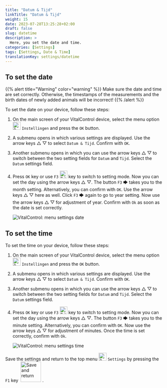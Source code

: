 ```yaml
---
title: "Datum & Tijd"
linkTitle: "Datum & Tijd"
weight: 15
date: 2023-07-28T13:25:28+02:00
draft: false
slug: datetime
description: >
  Here, you set the date and time.
categories: [Settings]
tags: [Settings, Date & Time]
translationKey: settings/datetime
---
```

## To set the date

{{% alert title="Warning" color="warning" %}}
Make sure the date and time are set correctly. Otherwise, the timestamps of the measurements and the birth dates of newly added animals will be incorrect!
{{% /alert %}}

To set the date on your device, follow these steps:

1. On the main screen of your VitalControl device, select the menu option <img src="/icons/gear.svg" width="25" align="bottom" alt="Settings" /> `Instellingen` and press the `OK` button.

2. A submenu opens in which various settings are displayed. Use the arrow keys △ ▽ to select `Datum & Tijd`. Confirm with `OK`.

3. Another submenu opens in which you can use the arrow keys △ ▽ to switch between the two setting fields for `Datum` and `Tijd`. Select the `Datum` settings field.

4. Press `OK` key or use `F3` <img src="/icons/actions/edit.svg" width="24" align="bottom" alt="Edit" /> key to switch to setting mode. Now you can set the day using the arrow keys △ ▽. The button `F3` 🡆 takes you to the month setting. Alternatively, you can confirm with `OK`. Use the arrow keys △ ▽ here as well. Click `F3` 🡆 again to go to year setting. Now use the arrow keys △ ▽ for adjustment of year. Confirm with `Ok` as soon as the date is set correctly.

    ![VitalControl: menu settings date](../images/date.png "To set the date")

## To set the time

To set the time on your device, follow these steps:

1. On the main screen of your VitalControl device, select the menu option <img src="/icons/gear.svg" width="25" align="bottom" alt="Settings" /> `Instellingen` and press the `OK` button.

2. A submenu opens in which various settings are displayed. Use the arrow keys △ ▽ to select `Datum & Tijd`. Confirm with `OK`.

3. Another submenu opens in which you can use the arrow keys △ ▽ to switch between the two setting fields for `Datum` and `Tijd`. Select the `Datum` settings field.

4. Press `OK` key or use `F3` <img src="/icons/actions/edit.svg" width="24" align="bottom" alt="Edit" /> key to switch to setting mode. Now you can set the day using the arrow keys △ ▽. The button `F3` 🡆  takes you to the minute setting. Alternatively, you can confirm with `OK`. Now use the arrow keys △ ▽ for adjustment of minutes. Once the time is set correctly, confirm with `Ok`.

    ![VitalControl: menu settings time](../images/time.png "To set the time")

Save the settings and return to the top menu <img src="/icons/gear.svg" width="25" align="bottom" alt="Settings" /> `Settings` by pressing the `F1` key &nbsp;<img src="/icons/footer/save_exit.svg" width="65" align="bottom" alt="Save and return" />&nbsp;.
